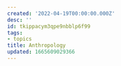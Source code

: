```yaml
---
created: '2022-04-19T00:00:00.000Z'
desc: ''
id: tkippacym3qpe9nbblp6f99
tags:
- topics
title: Anthropology
updated: 1665609029366
---
```

   

